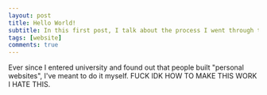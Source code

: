 ```yaml
---
layout: post
title: Hello World!
subtitle: In this first post, I talk about the process I went through to set up this website.
tags: [website]
comments: true
---
```


Ever since I entered university and found out that people built "personal websites", I've meant to do it myself. FUCK IDK HOW TO MAKE THIS WORK I HATE THIS.
